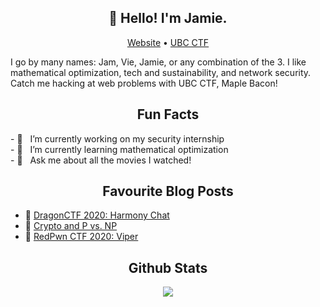 <h2 align="center">👋 Hello! I'm Jamie.</h1>

<p align="center">
  <a href="https://jamvie.net/">Website</a> •
  <a href="https://ubcctf.github.io/">UBC CTF</a>
</p>

I go by many names: Jam, Vie, Jamie, or any combination of the 3. I like mathematical optimization, tech and sustainability, and network security. Catch me hacking at web problems with UBC CTF, Maple Bacon! 

<h2 align="center">Fun Facts</h2>
- 🔭 &nbsp; I’m currently working on my security internship
<br>
- 🌱 &nbsp; I’m currently learning mathematical optimization
<br>
- 💬 &nbsp; Ask me about all the movies I watched!


<!--
**jamiepoli/jamiepoli** is a ✨ _special_ ✨ repository because its `README.md` (this file) appears on your GitHub profile.

Here are some ideas to get you started:

- 🔭 I’m currently working on ...
- 🌱 I’m currently learning ...
- 👯 I’m looking to collaborate on ...
- 🤔 I’m looking for help with ...
- 💬 Ask me about ...
- 📫 How to reach me: ...
- 😄 Pronouns: ...
- ⚡ Fun fact: ...
-->

<h2 align="center">Favourite Blog Posts</h1>

- 🐉 [DragonCTF 2020: Harmony Chat](https://jamvie.net/posts/2020/11/dragonctf-2020-harmony-chat/)
- 🐘 [Crypto and P vs. NP](https://jamvie.net/posts/2020/07/cryptography-and-p-vs.-np-a-basic-outline/)
- 🐍 [RedPwn CTF 2020: Viper](https://jamvie.net/posts/2020/07/redpwnctf-2020-part-3/)


<h2 align="center">Github Stats</h1>


<p align="center">
  <a href="https://github.com/anuraghazra/github-readme-stats">
    <img align="center" src="https://github-readme-stats.vercel.app/api?username=jamiepoli&theme=tokyonight&show_icons=true)](https://github.com/anuraghazra/github-readme-stats" />
  </a>
</p>
